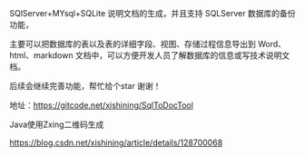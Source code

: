 SQlServer+MYsql+SQLite 说明文档的生成，并且支持 SQLServer 数据库的备份功能，

主要可以把数据库的表以及表的详细字段、视图、存储过程信息导出到 Word、html、markdown 文档中，可以方便开发人员了解数据库的信息或写技术说明文档。

后续会继续完善功能，帮忙给个star 谢谢！

地址：https://gitcode.net/xishining/SqlToDocTool

Java使用Zxing二维码生成

https://blog.csdn.net/xishining/article/details/128700068

